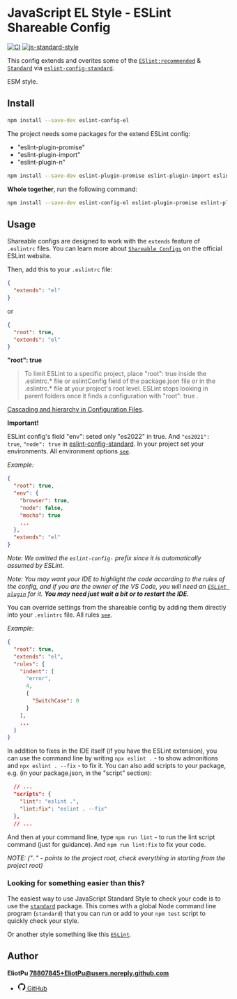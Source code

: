 # JavaScript EL Style - ESLint Shareable Config

[![CI](https://github.com/standard/eslint-config-standard/actions/workflows/ci.yml/badge.svg?branch=master)](https://github.com/standard/eslint-config-standard/actions/workflows/ci.yml)
[![js-standard-style](https://img.shields.io/badge/code%20style-standard-brightgreen.svg)](http://standardjs.com)

This config extends and overites some of the [`ESlint:recommended`](https://eslint.org/) & [`Standard`](https://standardjs.com) via [`eslint-config-standard`](https://www.npmjs.com/package/eslint-config-standard?activeTab=readme).

ESM style.

## Install

```bash
npm install --save-dev eslint-config-el
```

The project needs some packages for the extend ESLint config:

* "eslint-plugin-promise"
* "eslint-plugin-import"
* "eslint-plugin-n"

```bash
npm install --save-dev eslint-plugin-promise eslint-plugin-import eslint-plugin-n
```

**Whole together**, run the following command:

```bash
npm install --save-dev eslint-config-el eslint-plugin-promise eslint-plugin-import eslint-plugin-n
```

## Usage

Shareable configs are designed to work with the `extends` feature of `.eslintrc` files.
You can learn more about
[`Shareable Configs`](http://eslint.org/docs/developer-guide/shareable-configs) on the
official ESLint website.

Then, add this to your `.eslintrc` file:

```json
{
  "extends": "el"
}
```

or

```json
{
  "root": true,
  "extends": "el"
}
```

**"root": true**

> To limit ESLint to a specific project, place "root": true inside the .eslintrc.* file or eslintConfig field of the package.json file or in the .eslintrc.* file at your project's root level. ESLint stops looking in parent folders once it finds a configuration with "root": true .

[Cascading and hierarchy in Configuration Files](https://eslint.org/docs/latest/use/configure/configuration-files#cascading-and-hierarchy).

**Important!**

ESLint config's field "env": seted only "es2022" in true.
And `"es2021": true`, `"node": true` in [eslint-config-standard](https://github.com/standard/eslint-config-standard/blob/master/.eslintrc.json).
In your project set your environments. All environment options [`see`](https://eslint.org/docs/latest/use/configure/language-options#specifying-environments).

*Example:*

```json
{
  "root": true,
  "env": {
    "browser": true,
    "node": false,
    "mocha": true
    ...
  },
  "extends": "el"
}
```

*Note: We omitted the `eslint-config-` prefix since it is automatically assumed by ESLint.*

*Note: You may want your IDE to highlight the code according to the rules of the config,
and if you are the owner of the VS Code,
you will need an [`ESLint plugin`](https://marketplace.visualstudio.com/items?itemName=dbaeumer.vscode-eslint) for it.
**You may need just wait a bit or to restart the IDE.***

You can override settings from the shareable config by adding them directly into your
`.eslintrc` file. All rules [`see`](https://eslint.org/docs/latest/rules/).

*Example:*

```json
{
  "root": true,
  "extends": "el",
  "rules": {
    "indent": [
      "error",
      4,
      {
        "SwitchCase": 0
      }
    ],
    ...
  }
}
```

In addition to fixes in the IDE itself (if you have the ESLint extension),
you can use the command line by writing `npx eslint .` - to show admonitions and `npx eslint . --fix` - to fix it.
You can also add scripts to your package, e.g. (in your package.json, in the "script" section):

```json
  // ...
  "scripts": {
    "lint": "eslint .",
    "lint:fix": "eslint . --fix"
  },
  // ...
```

And then at your command line, type `npm run lint` - to run the lint script command (just for guidance).
And `npm run lint:fix` to fix your code.

*NOTE: ("`.`" - points to the project root, check everything in starting from the project root)*

### Looking for something easier than this?

The easiest way to use JavaScript Standard Style to check your code is to use the
[`standard`](http://standardjs.com) package. This comes with a global
Node command line program (`standard`) that you can run or add to your `npm test` script
to quickly check your style.

Or another style something like this [`ESLint`](https://eslint.org/docs/latest/use/getting-started).

## Author

**EliotPu <78807845+EliotPu@users.noreply.github.com>**

* [<img alt="GitHub" width="18px" src="https://raw.githubusercontent.com/EliotPu/ESLint-config-El/main/tech/github-logo.png" /> GitHub](https://github.com/EliotPu)
